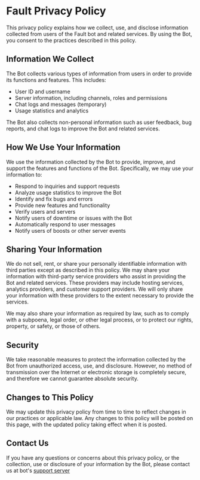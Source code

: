 

# Fault Privacy Policy

This privacy policy explains how we collect, use, and disclose information collected from users of the Fault bot and related services. By using the Bot, you consent to the practices described in this policy.

## Information We Collect

The Bot collects various types of information from users in order to provide its functions and features. This includes:

- User ID and username
- Server information, including channels, roles and permissions
- Chat logs and messages (temporary)
- Usage statistics and analytics

The Bot also collects non-personal information such as user feedback, bug reports, and chat logs to improve the Bot and related services.

## How We Use Your Information

We use the information collected by the Bot to provide, improve, and support the features and functions of the Bot. Specifically, we may use your information to:

- Respond to inquiries and support requests
- Analyze usage statistics to improve the Bot
- Identify and fix bugs and errors
- Provide new features and functionality
- Verify users and servers
- Notify users of downtime or issues with the Bot
- Automatically respond to user messages
- Notify users of boosts or other server events

## Sharing Your Information

We do not sell, rent, or share your personally identifiable information with third parties except as described in this policy. We may share your information with third-party service providers who assist in providing the Bot and related services. These providers may include hosting services, analytics providers, and customer support providers. We will only share your information with these providers to the extent necessary to provide the services.

We may also share your information as required by law, such as to comply with a subpoena, legal order, or other legal process, or to protect our rights, property, or safety, or those of others.

## Security

We take reasonable measures to protect the information collected by the Bot from unauthorized access, use, and disclosure. However, no method of transmission over the Internet or electronic storage is completely secure, and therefore we cannot guarantee absolute security.

## Changes to This Policy

We may update this privacy policy from time to time to reflect changes in our practices or applicable law. Any changes to this policy will be posted on this page, with the updated policy taking effect when it is posted.

## Contact Us

If you have any questions or concerns about this privacy policy, or the collection, use or disclosure of your information by the Bot, please contact us at bot's [support server](https://discord.gg/gpqMWg5PAY)
